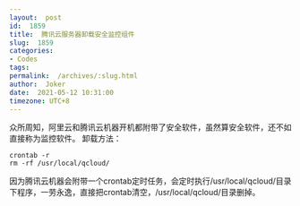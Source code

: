 ```yaml
---
layout:  post
id:  1859
title:  腾讯云服务器卸载安全监控组件
slug:  1859
categories: 
- Codes
tags:  
permalink:  /archives/:slug.html
author:  Joker
date:  2021-05-12 10:31:00
timezone: UTC+8
---
```




众所周知，阿里云和腾讯云机器开机都附带了安全软件，虽然算安全软件，还不如直接称为监控软件。
卸载方法：

    crontab -r
    rm -rf /usr/local/qcloud/

因为腾讯云机器会附带一个crontab定时任务，会定时执行/usr/local/qcloud/目录下程序，一劳永逸，直接把crontab清空，/usr/local/qcloud/目录删掉。